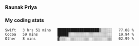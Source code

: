 ### Raunak Priya

### My coding stats

<!--START_SECTION:waka-->
```text
Swift   3 hrs 51 mins   ███████████████████▒░░░░░   77.08 % 
Cocoa   59 mins         █████░░░░░░░░░░░░░░░░░░░░   19.94 % 
Other   8 mins          ▓░░░░░░░░░░░░░░░░░░░░░░░░   02.99 % 
```
<!--END_SECTION:waka-->
